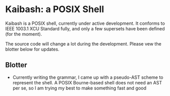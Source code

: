 # Kaibash: a POSIX Shell

Kaibash is a POSIX shell, currently under active development. It conforms to IEEE 1003.1 XCU Standard fully, and only a few supersets have been defined (for the moment).

The source code will change a lot during the development. Please vew the blotter below for updates.

## Blotter

* Currently writing the grammar, I came up with a pseudo-AST scheme to represent the shell. A POSIX Bourne-based shell does not need an AST per se, so I am trying my best to make something fast and good
